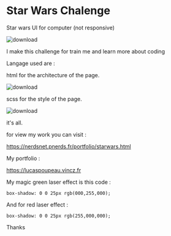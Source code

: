 # Star Wars Chalenge
Star wars UI for computer (not responsive)

![download](https://user-images.githubusercontent.com/126067396/227186221-195d3dfe-3634-4314-85be-54c410c31545.png)

I make this challenge for train me and learn more about coding

Langage used are :

html for the architecture of the page.

![download](https://user-images.githubusercontent.com/126067396/227187679-01d86d19-d6ff-481f-a4ca-7005365daa87.png)

scss for the style of the page.

![download](https://user-images.githubusercontent.com/126067396/227187909-0c435b6b-b6ed-4e5a-bc8b-82d82b33daab.jpg)


it's all.

for view my work you can visit :

https://nerdsnet.pnerds.fr/portfolio/starwars.html

My portfolio : 

https://lucaspoupeau.vincz.fr

My magic green laser effect is this code : 

    box-shadow: 0 0 25px rgb(000,255,000);

And for red laser effect :

    box-shadow: 0 0 25px rgb(255,000,000);

Thanks


